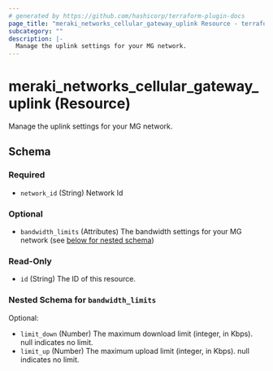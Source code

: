 ```yaml
---
# generated by https://github.com/hashicorp/terraform-plugin-docs
page_title: "meraki_networks_cellular_gateway_uplink Resource - terraform-provider-meraki"
subcategory: ""
description: |-
  Manage the uplink settings for your MG network.
---
```


# meraki_networks_cellular_gateway_uplink (Resource)

Manage the uplink settings for your MG network.



<!-- schema generated by tfplugindocs -->
## Schema

### Required

- `network_id` (String) Network Id

### Optional

- `bandwidth_limits` (Attributes) The bandwidth settings for your MG network (see [below for nested schema](#nestedatt--bandwidth_limits))

### Read-Only

- `id` (String) The ID of this resource.

<a id="nestedatt--bandwidth_limits"></a>
### Nested Schema for `bandwidth_limits`

Optional:

- `limit_down` (Number) The maximum download limit (integer, in Kbps). null indicates no limit.
- `limit_up` (Number) The maximum upload limit (integer, in Kbps). null indicates no limit.
